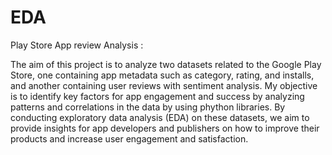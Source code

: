 # EDA
Play Store App review Analysis : 

The aim of this project is to analyze two datasets related to the Google Play Store, one containing app metadata such as category, rating, and installs, and another containing user reviews with sentiment analysis. My objective is to identify key factors for app engagement and success by analyzing patterns and correlations in the data by using phython libraries. By conducting exploratory data analysis (EDA) on these datasets, we aim to provide insights for app developers and publishers on how to improve their products and increase user engagement and satisfaction.
